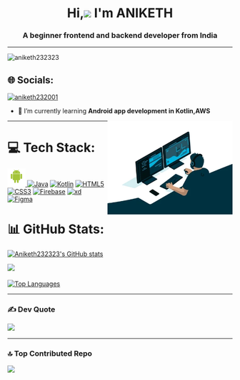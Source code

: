 <h1 align="center"> Hi,<img src="https://user-images.githubusercontent.com/18350557/176309783-0785949b-9127-417c-8b55-ab5a4333674e.gif"/> I'm ANIKETH</h1>
<h3 align="center">A beginner frontend and backend developer from India</h3>
<hr>
<p align="left"> <img src="https://komarev.com/ghpvc/?username=aniketh232323&label=Profile%20views&color=0e75b6&style=flat" alt="aniketh232323" /> </p>

<h2> 🌐 Socials:</h2>
<p align="left"> <a href="https://twitter.com/aniketh232001" target="blank"><img src="https://img.shields.io/twitter/follow/aniketh232001?logo=twitter&style=for-the-badge" alt="aniketh232001" /></a> </p>

- 🌱 I’m currently learning **Android app development in Kotlin,AWS**

<img align="right" alt="Coding" width="280" src="giphy.webp">
<hr>



# 💻 Tech Stack:
 <p align="left">
<a href="https://developer.android.com" target="_blank" rel="noreferrer"> <img                                                                   src="https://raw.githubusercontent.com/devicons/devicon/master/icons/android/android-original-wordmark.svg" alt="android" width="40" height="40"/> </a>
<a href="https://www.oracle.com/java/" target="_blank" rel="noreferrer"><img src="https://raw.githubusercontent.com/danielcranney/readme-generator/main/public/icons/skills/java-colored.svg" width="36" height="36" alt="Java" /></a>
<a href="https://kotlinlang.org/" target="_blank" rel="noreferrer"><img src="https://raw.githubusercontent.com/danielcranney/readme-generator/main/public/icons/skills/kotlin-colored.svg" width="36" height="36" alt="Kotlin" /></a>
<a href="https://developer.mozilla.org/en-US/docs/Glossary/HTML5" target="_blank" rel="noreferrer"><img src="https://raw.githubusercontent.com/danielcranney/readme-generator/main/public/icons/skills/html5-colored.svg" width="36" height="36" alt="HTML5" /></a>
<a href="https://www.w3.org/TR/CSS/#css" target="_blank" rel="noreferrer"><img src="https://raw.githubusercontent.com/danielcranney/readme-generator/main/public/icons/skills/css3-colored.svg" width="36" height="36" alt="CSS3" /></a>
<a href="https://firebase.google.com/" target="_blank" rel="noreferrer"><img src="https://raw.githubusercontent.com/danielcranney/readme-generator/main/public/icons/skills/firebase-colored.svg" width="36" height="36" alt="Firebase" /></a>
 <a href="https://www.adobe.com/products/xd.html" target="_blank" rel="noreferrer"> <img src="https://cdn.worldvectorlogo.com/logos/adobe-xd.svg" alt="xd" width="40" height="40"/> </a>
<a href="https://www.figma.com/" target="_blank" rel="noreferrer"><img src="https://raw.githubusercontent.com/danielcranney/readme-generator/main/public/icons/skills/figma-colored.svg" width="36" height="36" alt="Figma" /></a>
</p>


# 📊 GitHub Stats:
<!-- <p>&nbsp;<img align="center" src="https://github-readme-stats.vercel.app/api?username=aniketh232323&show_icons=true&locale=en" alt="aniketh232323" /></p>
<br/>
<hr>
<p><img align="center" src="https://github-readme-streak-stats.herokuapp.com/?user=aniketh232323&" alt="aniketh232323" /></p><br/>
<hr>
<p><img align="left" src="https://github-readme-stats.vercel.app/api/top-langs?username=aniketh232323&show_icons=true&locale=en&layout=compact" alt="aniketh232323" /></p> -->
<!-- ![](https://github-readme-stats.vercel.app/api?username=aniketh232323&theme=dark&hide_border=false&include_all_commits=true&count_private=true)<br/><hr>
![](https://github-readme-streak-stats.herokuapp.com/?user=ANIKETH232323&theme=dark&hide_border=false)<br/><hr>
![](https://github-readme-stats.vercel.app/api/top-langs/?username=ANIKETH232323&theme=dark&hide_border=false&include_all_commits=true&count_private=true&layout=compact) -->
<a href="http://www.github.com/Aniketh232323"><img src="https://github-readme-stats.vercel.app/api?username=Aniketh232323&show_icons=true&hide=&count_private=true&title_color=ef4444&text_color=ef4444&icon_color=ef4444&bg_color=000000&hide_border=true&show_icons=true" alt="Aniketh232323's GitHub stats" /></a>

<a href="http://www.github.com/Aniketh232323"><img src="https://github-readme-streak-stats.herokuapp.com/?user=Aniketh232323&stroke=ef4444&background=000000&ring=ef4444&fire=ef4444&currStreakNum=ef4444&currStreakLabel=ef4444&sideNums=ef4444&sideLabels=ef4444&dates=ef4444&hide_border=true" /></a><br/><br/>
<a href="https://github.com/Aniketh232323" align="left"><img src="https://github-readme-stats.vercel.app/api/top-langs/?username=Aniketh232323&langs_count=10&title_color=ef4444&text_color=ef4444&icon_color=ef4444&bg_color=000000&hide_border=true&locale=en&custom_title=Top%20%Languages" alt="Top Languages" /></a>

<hr>

### ✍️ Dev Quote
![](https://quotes-github-readme.vercel.app/api?type=horizontal&theme=dark)
<br/>
<hr>

### 🔝 Top Contributed Repo
![](https://github-contributor-stats.vercel.app/api?username=ANIKETH232323&limit=5&theme=dark&combine_all_yearly_contributions=true)

<!-- ---
[![](https://visitcount.itsvg.in/api?id=ANIKETH232323&icon=0&color=4)](https://visitcount.itsvg.in) -->
